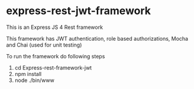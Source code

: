 # express-rest-jwt-framework
This is an Express JS 4 Rest framework

This framework has
JWT authentication,
role based authorizations,
Mocha and Chai (used for unit testing)

To run the framework do following steps

1. cd Express-rest-framework-jwt
2. npm install
3. node ./bin/www


